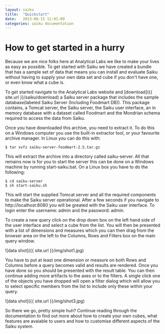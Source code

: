 ```yaml
---
layout: saiku
title:  "Quickstart"
date:   2013-08-15 12:01:09
categories: saiku documentation
---
```


How to get started in a hurry
=============================

Because we are nice folks here at Analytical Labs we like to make your lives as easy as possible. To get started with Saiku we have created a bundle that has a sample set of data that means you can install and evaluate Saiku without having to supply your own data set and cube if you don't have one, or even know what a cube is.

To get started navigate to the Analytical Labs website and [download]({{ site.url }}/saiku/download) a Saiku server package that includes the sample database(labeled Saiku Server (Including Foodmart DB)). This package contains, a Tomcat server, the Saiku server, the Saiku user interface, an in memory database with a dataset called Foodmart and the Mondrian schema required to access the data from Saiku.

Once you have downloaded this archive, you need to extract it. To do this on a Windows computer you use the built-in extractor tool, or your favourite archive manager. In Linux you can do this with:

    $ tar xvfz saiku-server-foodmart-2.5.tar.gz

This will extract the archive into a directory called saiku-server. All that remains now is for you to start the server this can be done on a Windows machine by running start-saiku.bat. On a Linux box you have to do the following:

    $ cd saiku-server
    $ sh start-saiku.sh

This will start the supplied Tomcat server and all the required components to make the Saiku server operational. After a few seconds if you navigate to http://localhost:8080 you will be greated with the Saiku user interface. To login enter the username: admin and the password: admin.

To create a new query click on the drop down box on the left hand side of the user interface and select a cube from the list. You will then be presented with a list of dimensions and measures which you can then drag from the browser area on the left to the Columns, Rows and Filters box on the main query window.

![data shot]({{ site.url }}/img/shot1.jpg)


You have to put at least one dimension or measure on both Rows and Columns before a query becomes valid and results are rendered. Once you have done so you should be presented with the result table. You can then continue adding more artifacts to the axes or to the filters. A single click one of the objects you have dropped will open a filter dialog which will allow you to select specific members from the list to include only these within your query.

![data shot]({{ site.url }}/img/shot3.jpg)


So there we go, pretty simple huh? Continue reading through the documentation to find out more about how to create your own cubes, what features are avaiable to users and how to customise different aspects of the Saiku system. 
